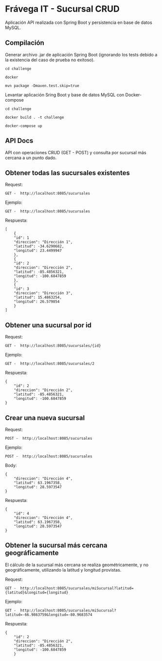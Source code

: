 # Frávega IT - Sucursal CRUD

Aplicación API realizada con Spring Boot y persistencia en base de datos MySQL.

## Compilación

Generar archivo .jar de aplicación Spring Boot (ignorando los tests debido a la existencia del caso de prueba no exitoso).

```
cd challenge

docker

mvn package -Dmaven.test.skip=true
```

Levantar aplicación Sring Boot y base de datos MySQL con Docker-compose

```
cd challenge

docker build . -t challenge

docker-compose up
```

## API Docs


API con operaciones CRUD (GET - POST) y consulta por sucursal más cercana a un punto dado.

## Obtener todas las sucursales existentes

Request:

```
GET -  http://localhost:8085/sucursales
```

Ejemplo:

```
GET -  http://localhost:8085/sucursales
```

Respuesta:

```
[
    {
    "id": 1
    "direccion": "Dirección 1",
    "latitud": -34.6290682,
    "longitud": 23.4499947
    },
    {
    "id": 2
    "direccion": "Dirección 2",
    "latitud": -85.4856321,
    "longitud": -100.6847859
    },
    {
    "id": 3
    "direccion": "Dirección 3",
    "latitud": 15.4863254,
    "longitud": 26.579854
    }
]
```
## Obtener una sucursal por id

Request:

```
GET -  http://localhost:8085/sucursales/{id}
```

Ejemplo:

```
GET -  http://localhost:8085/sucursales/2
```

Respuesta:

```
{
    "id": 2
    "direccion": "Dirección 2",
    "latitud": -85.4856321,
    "longitud": -100.6847859
}
```

## Crear una nueva sucursal

Request:

```
POST -  http://localhost:8085/sucursales
```

Ejemplo:

```
POST -  http://localhost:8085/sucursales
```

Body:

```
{
    "direccion": "Dirección 4",
    "latitud": 63.1967358,
    "longitud": 28.5973547
}
```

Respuesta:

```
{
    "id": 4
    "direccion": "Dirección 4",
    "latitud": 63.1967358,
    "longitud": 28.5973547
}
```


## Obtener la sucursal más cercana geográficamente

El cálculo de la sucursal más cercana se realiza geométricamente, y no geográficamente, utilizando la latitud y longitud provistas.

Request:

```
GET -  http://localhost:8085/sucursales/miSucursal?latitud={latitud}&longitud={longitud}
```

Ejemplo:

```
GET -  http://localhost:8085/sucursales/miSucursal?latitud=-66.9863759&longitud=-80.9683574
```

Respuesta:

```
{
    "id": 2
    "direccion": "Dirección 2",
    "latitud": -85.4856321,
    "longitud": -100.6847859
    }
```

